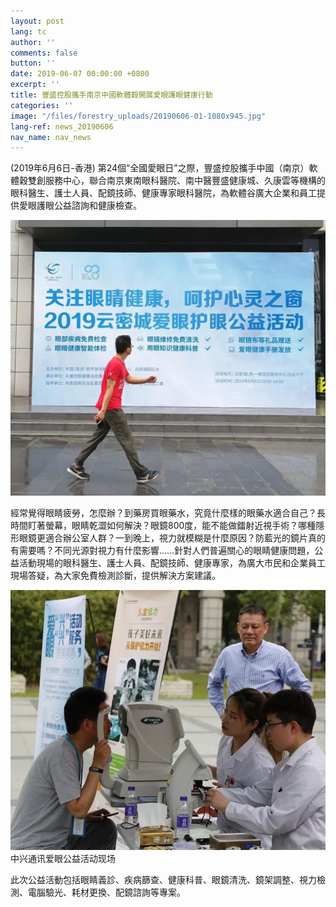 ```yaml
---
layout: post
lang: tc
author: ''
comments: false
button: ''
date: 2019-06-07 00:00:00 +0800
excerpt: ''
title: 豐盛控股攜手南京中國軟體穀開展愛眼護眼健康行動
categories: ''
image: "/files/forestry_uploads/20190606-01-1080x945.jpg"
lang-ref: news_20190606
nav_name: nav_news
---
```

(2019年6月6日-香港) 第24個“全國愛眼日”之際，豐盛控股攜手中國（南京）軟體穀雙創服務中心，聯合南京東南眼科醫院、南中醫豐盛健康城、久康雲等機構的眼科醫生、護士人員、配鏡技師、健康專家眼科醫院，為軟體谷廣大企業和員工提供愛眼護眼公益諮詢和健康檢查。

![](/files/forestry_uploads/20190606-01-1080x945.jpg)

經常覺得眼睛疲勞，怎麼辦？到藥房買眼藥水，究竟什麼樣的眼藥水適合自己？長時間盯著螢幕，眼睛乾澀如何解決？眼鏡800度，能不能做鐳射近視手術？哪種隱形眼鏡更適合辦公室人群？一到晚上，視力就模糊是什麼原因？防藍光的鏡片真的有需要嗎？不同光源對視力有什麼影響……針對人們普遍關心的眼睛健康問題，公益活動現場的眼科醫生、護士人員、配鏡技師、健康專家，為廣大市民和企業員工現場答疑，為大家免費檢測診斷，提供解決方案建議。

![](/files/forestry_uploads/20190606-02-865x714.jpg)中兴通讯爱眼公益活动现场

此次公益活動包括眼睛義診、疾病篩查、健康科普、眼鏡清洗、鏡架調整、視力檢測、電腦驗光、耗材更換、配鏡諮詢等專案。